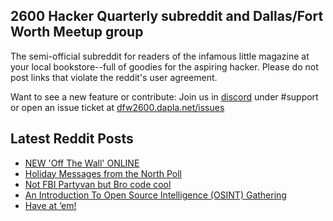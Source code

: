 ## 2600 Hacker Quarterly subreddit and Dallas/Fort Worth Meetup group
The semi-official subreddit for readers of the infamous little magazine at your local bookstore--full of goodies for the aspiring hacker. Please do not post links that violate the reddit's user agreement.

Want to see a new feature or contribute: 
Join us in [discord](https://dfw2600.dapla.net/chat) under #support or open an issue ticket at [dfw2600.dapla.net/issues](https://dfw2600.dapla.net/issues)

## Latest Reddit Posts
<!-- BLOG-POST-LIST:START -->
- [NEW 'Off The Wall' ONLINE](https://2600.com/wall/27-12-2022)
- [Holiday Messages from the North Poll](https://www.reddit.com/r/2600/comments/zv1csb/holiday_messages_from_the_north_poll/)
- [Not FBI Partyvan but Bro code cool](https://www.reddit.com/r/2600/comments/zu0goc/not_fbi_partyvan_but_bro_code_cool/)
- [An Introduction To Open Source Intelligence (OSINT) Gathering](https://www.reddit.com/r/2600/comments/zu06mc/an_introduction_to_open_source_intelligence_osint/)
- [Have at ‘em!](https://www.reddit.com/r/2600/comments/zso4vv/have_at_em/)
<!-- BLOG-POST-LIST:END -->
